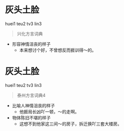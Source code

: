 # 灰头土脸
huei1 teu2 tv3 lin3
> 兴化方言词典
- 形容神情沮丧的样子
  - 本来想讨个好，不曾想反而捱训得～的。

# 灰头土脸
huei1 teu2 tv3 lin3
> 泰州方言词典4
- 比喻人神情沮丧的样子
  - 他捱局长凶吖一顿，～的走啊。
- 物体陈旧不堪的样子
  - 这想不到他家这三间～的房子，拆迁换吖三套大楼房。

